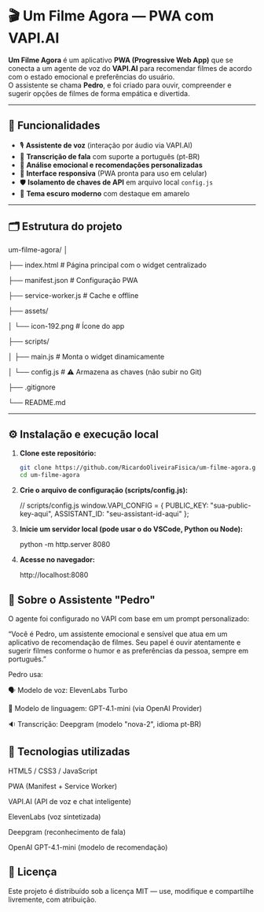 # 🎬 Um Filme Agora — PWA com VAPI.AI

**Um Filme Agora** é um aplicativo **PWA (Progressive Web App)** que se conecta a um agente de voz do **VAPI.AI** para recomendar filmes de acordo com o estado emocional e preferências do usuário.  
O assistente se chama **Pedro**, e foi criado para ouvir, compreender e sugerir opções de filmes de forma empática e divertida.  

---

## 🚀 Funcionalidades

- 🎙️ **Assistente de voz** (interação por áudio via VAPI.AI)
- 💬 **Transcrição de fala** com suporte a português (pt-BR)
- 🧠 **Análise emocional e recomendações personalizadas**
- 📱 **Interface responsiva** (PWA pronta para uso em celular)
- 🛡️ **Isolamento de chaves de API** em arquivo local `config.js`
- 🌙 **Tema escuro moderno** com destaque em amarelo

---

## 🗂 Estrutura do projeto
um-filme-agora/
│

├── index.html # Página principal com o widget centralizado

├── manifest.json # Configuração PWA

├── service-worker.js # Cache e offline

├── assets/

│ └── icon-192.png # Ícone do app

├── scripts/

│ ├── main.js # Monta o widget dinamicamente

│ └── config.js # ⚠️ Armazena as chaves (não subir no Git)

├── .gitignore

└── README.md


---

## ⚙️ Instalação e execução local

1. **Clone este repositório:**

   ```bash
   git clone https://github.com/RicardoOliveiraFisica/um-filme-agora.git
   cd um-filme-agora


2. **Crie o arquivo de configuração (scripts/config.js):**

    // scripts/config.js
    window.VAPI_CONFIG = {
    PUBLIC_KEY: "sua-public-key-aqui",
    ASSISTANT_ID: "seu-assistant-id-aqui"
    };

3. **Inicie um servidor local (pode usar o do VSCode, Python ou Node):**

    python -m http.server 8080

4. **Acesse no navegador:**

    http://localhost:8080


## 🧠 Sobre o Assistente "Pedro"

O agente foi configurado no VAPI com base em um prompt personalizado:

“Você é Pedro, um assistente emocional e sensível que atua em um aplicativo de recomendação de filmes.
Seu papel é ouvir atentamente e sugerir filmes conforme o humor e as preferências da pessoa, sempre em português.”

Pedro usa:

🗣 Modelo de voz: ElevenLabs Turbo

💬 Modelo de linguagem: GPT-4.1-mini (via OpenAI Provider)

🔉 Transcrição: Deepgram (modelo "nova-2", idioma pt-BR)


## 🧰 Tecnologias utilizadas

HTML5 / CSS3 / JavaScript

PWA (Manifest + Service Worker)

VAPI.AI (API de voz e chat inteligente)

ElevenLabs (voz sintetizada)

Deepgram (reconhecimento de fala)

OpenAI GPT-4.1-mini (modelo de recomendação)


## 📜 Licença

Este projeto é distribuído sob a licença MIT — use, modifique e compartilhe livremente, com atribuição.
